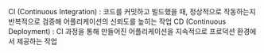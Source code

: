 CI (Continuous Integration) : 코드를 커밋하고 빌드했을 때, 정상적으로 작동하는지 반복적으로 검증해 어플리케이션의 신뢰도를 높히는 작업
CD (Continuous Deployment) : CI 과정을 통해 만들어진 어플리케이션을 지속적으로 프로덕션 환경에서 제공하는 작업

